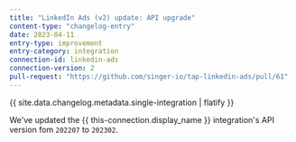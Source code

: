 ```yaml
---
title: "LinkedIn Ads (v2) update: API upgrade"
content-type: "changelog-entry"
date: 2023-04-11
entry-type: improvement
entry-category: integration
connection-id: linkedin-ads
connection-version: 2
pull-request: "https://github.com/singer-io/tap-linkedin-ads/pull/61"
---
```

{{ site.data.changelog.metadata.single-integration | flatify }}

We've updated the {{ this-connection.display_name }} integration's API version fom `202207` to `202302`.